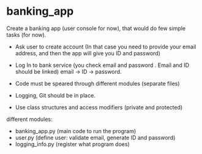 # banking_app

Create a banking app (user console for now), that would do few simple tasks (for now). 
 - Ask user to create account (In that case you need to provide your email address, and then the app will give you ID and password)
 - Log In to bank service (you check email and password . Email and ID should be linked) email -> ID -> password.

 - Code must be speared through different modules (separate files)
 - Logging, Git should be in place. 
 - Use class structures and access modifiers (private and protected)


 different modules:
 - banking_app.py (main code to run the program)
 - user.py (define user: validate email, generate ID and password)
 - logging_info.py (register what program does)
 
 
